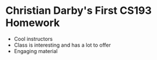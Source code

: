 # Christian Darby's First CS193 Homework
- Cool instructors
- Class is interesting and has a lot to offer
- Engaging material
